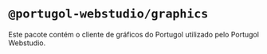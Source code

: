 # `@portugol-webstudio/graphics`

Este pacote contém o cliente de gráficos do Portugol utilizado pelo Portugol Webstudio.
